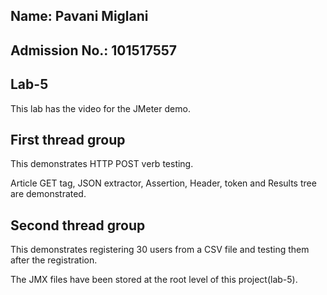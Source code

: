 Name: Pavani Miglani 
-----------------------

Admission No.: 101517557
---------------------------

Lab-5
------

This lab has the video for the JMeter demo.

First thread group
-------------------

This demonstrates HTTP POST verb testing.

Article GET tag, JSON extractor, Assertion, Header, token and Results tree are demonstrated.



Second thread group
----------------------


This demonstrates registering 30 users from a CSV file and testing them after the registration.

The JMX files have been stored at the root level of this project(lab-5).



